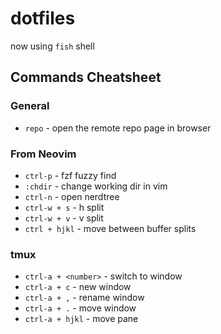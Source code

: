# dotfiles

now using `fish` shell

## Commands Cheatsheet

### General
- `repo` - open the remote repo page in browser

### From Neovim

- `ctrl-p` - fzf fuzzy find
- `:chdir` - change working dir in vim
- `ctrl-n` - open nerdtree 
- `ctrl-w + s` - h split
- `ctrl-w + v` - v split
- `ctrl + hjkl` - move between buffer splits


### tmux

- `ctrl-a + <number>` - switch to window
- `ctrl-a + c` - new window
- `ctrl-a + ,` - rename window
- `ctrl-a + .` - move window
- `ctrl-a + hjkl` - move pane
